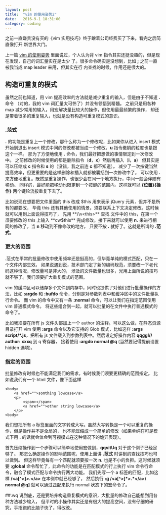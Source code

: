 ```yaml
---
layout: post
title:  "vim 的使用姿势2"
date:   2016-9-1 18:31:00
category: coding
---
```


之前一直嫌贵没有买的《vim 实用技巧》终于蹭着公司经费买了下来，看完之后简直像打开
新世界大门。

上一篇 [vim 的使用姿势](http://crazydogs.github.io/coding/2016/08/16/vim-%E7%9A%84%E4%BD%BF%E7%94%A8%E5%A7%BF%E5%8A%BF.html)
里面说过，个人认为背 vim 指令其实还挺没趣的，但是现在发现，自己的词汇量实在是太少
了。很多命令确实是没想到，比如 **;** 之前一直被我当成 map leader 来用，但其实在行
内查找的时候，作用还是很大的。

## 构造可重复的模式
虽然之前也知道，用 vim 提高效率的方法就是减少重复的输入，但是由于不知道 **.** 命令
（对的，我的 vim 词汇量太可怜了）并没有领悟到精髓。
之前只是用各种 map 减少常用的输入，用宏解决量比较大的操作，但使用最最频繁的操作，
却还是带着很多的重复输入，也就是没有构造可重复模式的意识。

### .范式
**.** 的功能是重复上一个修改，那什么称为一个修改呢，比如果你从进入 insert 模式开始到退出
insert 模式中间的修改都被当成一个修改，**u** 指令撤销的粒度也是跟这个一样。
那为了方便地使用 **.** 命令，我们最好把想做的事情限定到一次修改中。
之前修改的时候使用的都是删除指令（**d**，**x**）然后再插入（**i**，**a**）
但其实是可以压缩成 **c** 指令和 **s** 的（没错，我之前连 **c** 都不知道）。
减少了一次按键当然提高效率，但更重要的是这样删除和插入就都被囊括到一次修改中了，
可以使用 **.** 来方便地重复。既然是重复操作，也很少会在同一个地方执行，中间一般会伴随有移动。
同样的，最好能把移动也限定到一个按键的范围内。这样就可以 **{位置}{操作}** 两个键轮流按重复下去了。

比如说现在想要把文件里面的 this 改成 $this 用来表示 jQuery 元素，但并不是所有的都要改，
毕竟 this 还有其他使用的情景，须要联系上下文决定修改。这时候就可以用到上面说得技巧了，
先用 **/\v<this>** 查找 文件中的 this，在第一个须要修改的 this 上输入 **cw$this**
完成修改。接下来就可以使用 **n.** 来进行相同的修改了，当 **n** 移动到不像修改的地方，
只要不按 **.** 就好了。这就是所谓的 **.范式**。

### 更大的范围
.范式在平常的批量修改中使用频率还是挺高的，但毕竟单纯的模式匹配，只在一个文件内部生效。
如果说遇到说，技术部门定了新的编码规范，须要改一下老代码这种情况，修改量可是非大的，
涉及的文件数量也很多，光用上面所说的技巧就不够了。我们须要扩大重复模式的范围。

vim 的缓冲区可以储存多个文件到内存中，同时也提供了对他们进行批量操作的方法，比如
**:argdo** 和 **:bufdo** 命令，分别是对参数列表中和缓冲区中的文件批量执行命令。
而 vim 的命令中又有一条 **:normal** 命令，可以让我们在指定范围使用 vim 普通模式命令。
将这些组合到一起，就可以批量的在文件中执行普通模式的命令了。

比如我须要在所有 js 文件头部加上一个 author 的注释。可以这么做，在静态资源目录打开 vim
使用 **:args** 命令以及它支持的 Glob 模式，比如这样 **:args script/\*.js**，把所有
js 文件载入到参数列表中。然后设定好操作内容 **qqggI// author: xxx<CR>q** 到 q 寄存器，
接着使用 **:argdo normal @q** (当然要记得提前设置 hidden 选项)。

### 指定的范围
批量修改有时候也不能满足我们的需求，有时候我们须要更精确的范围指定。
比如说我们有一个 html 文件，像下面这样

````
<body>
    <a href="">somthing lowcase</a>
    <p>
        <span></span>
        <a href="">other string lowcase</a>
    </p> 
<body>
````

我们想把所有 a 标签里面的文字转成大写。虽然大写转换是一个可以重复的操作，但是操作并不是全局的，
也不能压缩成一个简单的修改（如果单纯在可是模式下用 **.** 的话就会体会到可视模式在这种情况下的诡异表现）。

首先压缩操作到一个步骤可以简单地使用宏做到，**qqvitUq** 对于这个例子已经足够了。
那怎么确定操作的影响范围呢，使用上面讲 **.范式** 时讲到的查找技巧也可以做到。
但这样毕竟每有一个匹配就须要按一次 **n.** 也是不小的负担。这时候就须要 **:global**
命令帮忙了，此命令的功能是在匹配模式的行上执行 vim 命令行命令，融合了模式匹配与命令执行两大功能。
我们先写一个 a 标签的匹配，比如这样 **/<a[^>]*>.*<\/a>** 在本例中就已经够了，
然后执行 **:g /<a[^>]\*>.\*<\/a>/ normal @q]** 就可以通过匹配来执行 normal 状态下的宏命令了。

##:wq
说到底，还是要培养构造重复模式的意识，大批量的修改自己能想到用各种方法减少输入，
但平时的小操作其实还是有很大的提高空间，没有仔细的研究，手指跑的比脑子快了，得改改。
